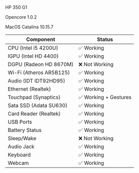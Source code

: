 HP 350 G1

Opencore 1.0.2

MacOS Catalina 10.15.7

| **Component**          | **Status**            |
|------------------------|-----------------------|
| CPU (Intel i5 4200U)   | ✅ Working            |
| IGPU (Intel HD 4400)   | ✅ Working            |
| DGPU (Radeon HD 8670M) | ❌ Not Working        |
| Wi-Fi (Atheros AR5B125)| ✅ Working            |
| Audio (IDT IDT92HD95)  | ✅ Working            |
| Ethernet (Realtek)     | ✅ Working            |
| Touchpad (Synaptics)   | ✅ Working + Gestures |
| Sata SSD (Adata SU630) | ✅ Working            |
| Card Reader (Realtek)  | ✅ Working            |
| USB Ports              | ✅ Working            |
| Battery Status         | ✅ Working            |
| Sleep/Wake             | ❌ Not Working        |
| Audio Jack             | ✅ Working            |
| Keyboard               | ✅ Working            |
| Webcam                 | ✅ Working            |
